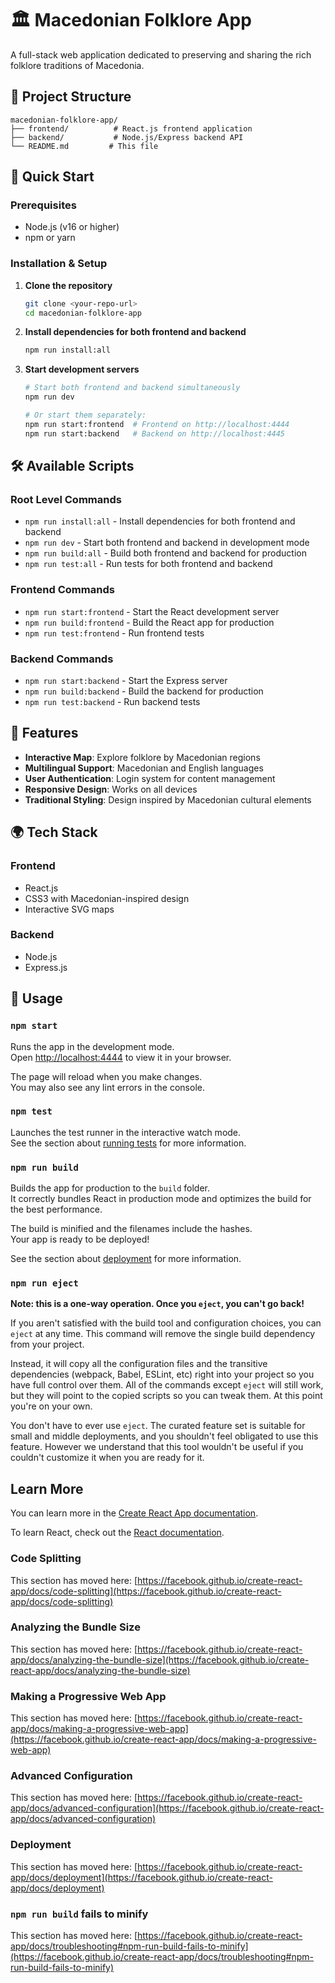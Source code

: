 # 🏛️ Macedonian Folklore App

A full-stack web application dedicated to preserving and sharing the rich folklore traditions of Macedonia.

## 📁 Project Structure

```
macedonian-folklore-app/
├── frontend/          # React.js frontend application
├── backend/           # Node.js/Express backend API
└── README.md         # This file
```

## 🚀 Quick Start

### Prerequisites
- Node.js (v16 or higher)
- npm or yarn

### Installation & Setup

1. **Clone the repository**
   ```bash
   git clone <your-repo-url>
   cd macedonian-folklore-app
   ```

2. **Install dependencies for both frontend and backend**
   ```bash
   npm run install:all
   ```

3. **Start development servers**
   ```bash
   # Start both frontend and backend simultaneously
   npm run dev
   
   # Or start them separately:
   npm run start:frontend  # Frontend on http://localhost:4444
   npm run start:backend   # Backend on http://localhost:4445
   ```

## 🛠️ Available Scripts

### Root Level Commands
- `npm run install:all` - Install dependencies for both frontend and backend
- `npm run dev` - Start both frontend and backend in development mode
- `npm run build:all` - Build both frontend and backend for production
- `npm run test:all` - Run tests for both frontend and backend

### Frontend Commands
- `npm run start:frontend` - Start the React development server
- `npm run build:frontend` - Build the React app for production
- `npm run test:frontend` - Run frontend tests

### Backend Commands
- `npm run start:backend` - Start the Express server
- `npm run build:backend` - Build the backend for production
- `npm run test:backend` - Run backend tests

## 🎨 Features

- **Interactive Map**: Explore folklore by Macedonian regions
- **Multilingual Support**: Macedonian and English languages
- **User Authentication**: Login system for content management
- **Responsive Design**: Works on all devices
- **Traditional Styling**: Design inspired by Macedonian cultural elements

## 🌍 Tech Stack

### Frontend
- React.js
- CSS3 with Macedonian-inspired design
- Interactive SVG maps

### Backend
- Node.js
- Express.js

## 📱 Usage

### `npm start`

Runs the app in the development mode.\
Open [http://localhost:4444](http://localhost:4444) to view it in your browser.

The page will reload when you make changes.\
You may also see any lint errors in the console.

### `npm test`

Launches the test runner in the interactive watch mode.\
See the section about [running tests](https://facebook.github.io/create-react-app/docs/running-tests) for more information.

### `npm run build`

Builds the app for production to the `build` folder.\
It correctly bundles React in production mode and optimizes the build for the best performance.

The build is minified and the filenames include the hashes.\
Your app is ready to be deployed!

See the section about [deployment](https://facebook.github.io/create-react-app/docs/deployment) for more information.

### `npm run eject`

**Note: this is a one-way operation. Once you `eject`, you can't go back!**

If you aren't satisfied with the build tool and configuration choices, you can `eject` at any time. This command will remove the single build dependency from your project.

Instead, it will copy all the configuration files and the transitive dependencies (webpack, Babel, ESLint, etc) right into your project so you have full control over them. All of the commands except `eject` will still work, but they will point to the copied scripts so you can tweak them. At this point you're on your own.

You don't have to ever use `eject`. The curated feature set is suitable for small and middle deployments, and you shouldn't feel obligated to use this feature. However we understand that this tool wouldn't be useful if you couldn't customize it when you are ready for it.

## Learn More

You can learn more in the [Create React App documentation](https://facebook.github.io/create-react-app/docs/getting-started).

To learn React, check out the [React documentation](https://reactjs.org/).

### Code Splitting

This section has moved here: [https://facebook.github.io/create-react-app/docs/code-splitting](https://facebook.github.io/create-react-app/docs/code-splitting)

### Analyzing the Bundle Size

This section has moved here: [https://facebook.github.io/create-react-app/docs/analyzing-the-bundle-size](https://facebook.github.io/create-react-app/docs/analyzing-the-bundle-size)

### Making a Progressive Web App

This section has moved here: [https://facebook.github.io/create-react-app/docs/making-a-progressive-web-app](https://facebook.github.io/create-react-app/docs/making-a-progressive-web-app)

### Advanced Configuration

This section has moved here: [https://facebook.github.io/create-react-app/docs/advanced-configuration](https://facebook.github.io/create-react-app/docs/advanced-configuration)

### Deployment

This section has moved here: [https://facebook.github.io/create-react-app/docs/deployment](https://facebook.github.io/create-react-app/docs/deployment)

### `npm run build` fails to minify

This section has moved here: [https://facebook.github.io/create-react-app/docs/troubleshooting#npm-run-build-fails-to-minify](https://facebook.github.io/create-react-app/docs/troubleshooting#npm-run-build-fails-to-minify)
